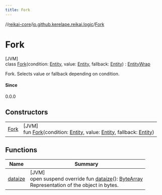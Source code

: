 ```yaml
---
title: Fork
---
```

//[reikai-core](../../../index.html)/[io.github.kerelape.reikai.logic](../index.html)/[Fork](index.html)



# Fork



[JVM]\
class [Fork](index.html)(condition: [Entity](../../io.github.kerelape.reikai.core/-entity/index.html), value: [Entity](../../io.github.kerelape.reikai.core/-entity/index.html), fallback: [Entity](../../io.github.kerelape.reikai.core/-entity/index.html)) : [EntityWrap](../../io.github.kerelape.reikai.core/-entity-wrap/index.html)

Fork. Selects value or fallback depending on condition.



#### Since



0.0.0



## Constructors


| | |
|---|---|
| [Fork](-fork.html) | [JVM]<br>fun [Fork](-fork.html)(condition: [Entity](../../io.github.kerelape.reikai.core/-entity/index.html), value: [Entity](../../io.github.kerelape.reikai.core/-entity/index.html), fallback: [Entity](../../io.github.kerelape.reikai.core/-entity/index.html)) |


## Functions


| Name | Summary |
|---|---|
| [dataize](../../io.github.kerelape.reikai.core/-entity/dataize.html) | [JVM]<br>open suspend override fun [dataize](../../io.github.kerelape.reikai.core/-entity/dataize.html)(): [ByteArray](https://kotlinlang.org/api/latest/jvm/stdlib/kotlin/-byte-array/index.html)<br>Representation of the object in bytes. |

